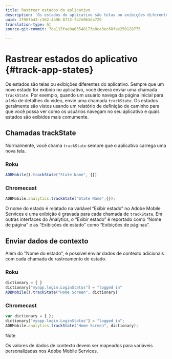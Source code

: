 ```yaml
---
title: Rastrear estados do aplicativo
description: 'Os estados do aplicativo são telas ou exibições diferentes no aplicativo, que quando exibidas devem resultar em uma chamada trackState. '
uuid: 2f98fb43-c362-4a9b-8732-fa7e963da729
translation-type: ht
source-git-commit: 7da115fae0a05548173e8ca3ec68fae250128775

---
```



# Rastrear estados do aplicativo {#track-app-states}

Os estados são telas ou exibições diferentes do aplicativo. Sempre que um novo estado for exibido no aplicativo, você deverá enviar uma chamada `trackState`. Por exemplo, quando um usuário navega da página inicial para a tela de detalhes do vídeo, envie uma chamada `trackState`. Os estados geralmente são vistos usando um relatório de definição de caminho para que você possa ver como os usuários navegam no seu aplicativo e quais estados são exibidos mais comumente.

## Chamadas trackState

Normalmente, você chama `trackState` sempre que o aplicativo carrega uma nova tela.

### Roku

```js
ADBMobile().trackState("State Name", {})
```

### Chromecast

```js
ADBMobile.analytics.trackState("State Name",{});
```

O nome do estado é relatado na variável “Exibir estado” no Adobe Mobile Services e uma exibição é gravada para cada chamada de `trackState`. Em outras interfaces do Analytics, o “Exibir estado” é reportado como “Nome de página” e as “Exibições de estado” como “Exibições de páginas”.

## Enviar dados de contexto

Além do "Nome do estado", é possível enviar dados de contexto adicionais com cada chamada de rastreamento de estado.

### Roku

```js
dictionary = { } 
dictionary["myapp.login.LoginStatus"] = "logged in"  
ADBMobile().trackState("Home Screen", dictionary)
```

### Chromecast

```js
var dictionary = { }; 
dictionary["myapp.login.LoginStatus"] = "logged in"; 
ADBMobile.analytics.trackState("Home Screen", dictionary); 
```

>[!NOTE]
>
>Os valores de dados de contexto devem ser mapeados para variáveis personalizadas nos Adobe Mobile Services.

